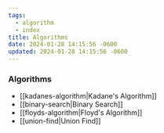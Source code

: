 ```yaml
---
tags:
  - algorithm
  - index
title: Algorithms
date: 2024-01-28 14:15:56 -0600
updated: 2024-01-28 14:15:56 -0600
---
```


### Algorithms

* [[kadanes-algorithm|Kadane's Algorithm]]
* [[binary-search|Binary Search]]
* [[floyds-algorithm|Floyd's Algorithm]]
* [[union-find|Union Find]]
